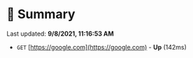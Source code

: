 # 📖 Summary
Last updated: **9/8/2021, 11:16:53 AM**

- `GET` [https://google.com](https://google.com) - **Up** (142ms)
